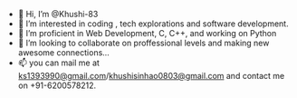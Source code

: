 - 👋 Hi, I’m @Khushi-83
- 👀 I’m interested in coding , tech explorations and software development.
- 🌱 I’m proficient in Web Development, C, C++, and working on Python
- 💞️ I’m looking to collaborate on proffessional levels and making new awesome connections...
- 📫 you can mail me at ks1393990@gmail.com/khushisinhao0803@gmail.com and contact me on +91-6200578212.

<!---
Khushi-83/Khushi-83 is a ✨ special ✨ repository because its `README.md` (this file) appears on your GitHub profile.
You can click the Preview link to take a look at your changes.
--->
